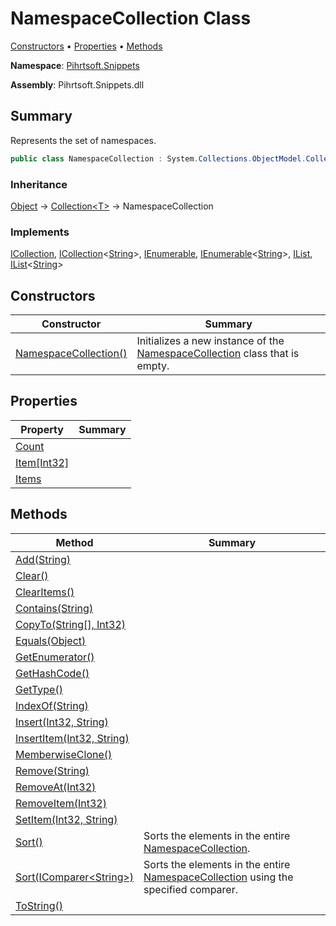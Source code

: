 # NamespaceCollection Class

[Constructors](#constructors) &#x2022; [Properties](#properties) &#x2022; [Methods](#methods)

**Namespace**: [Pihrtsoft.Snippets](../README.md)

**Assembly**: Pihrtsoft\.Snippets\.dll

## Summary

Represents the set of namespaces\.

```csharp
public class NamespaceCollection : System.Collections.ObjectModel.Collection<System.String>
```

### Inheritance

[Object](https://docs.microsoft.com/en-us/dotnet/api/system.object) &#x2192; [Collection\<T>](https://docs.microsoft.com/en-us/dotnet/api/system.collections.objectmodel.collection-1) &#x2192; NamespaceCollection

### Implements

[ICollection](https://docs.microsoft.com/en-us/dotnet/api/system.collections.icollection), [ICollection](https://docs.microsoft.com/en-us/dotnet/api/system.collections.generic.icollection-1)\<[String](https://docs.microsoft.com/en-us/dotnet/api/system.string)>, [IEnumerable](https://docs.microsoft.com/en-us/dotnet/api/system.collections.ienumerable), [IEnumerable](https://docs.microsoft.com/en-us/dotnet/api/system.collections.generic.ienumerable-1)\<[String](https://docs.microsoft.com/en-us/dotnet/api/system.string)>, [IList](https://docs.microsoft.com/en-us/dotnet/api/system.collections.ilist), [IList](https://docs.microsoft.com/en-us/dotnet/api/system.collections.generic.ilist-1)\<[String](https://docs.microsoft.com/en-us/dotnet/api/system.string)>

## Constructors

| Constructor | Summary |
| ----------- | ------- |
| [NamespaceCollection()](-ctor/README.md) | Initializes a new instance of the [NamespaceCollection](./README.md) class that is empty\. |

## Properties

| Property | Summary |
| -------- | ------- |
| [Count](https://docs.microsoft.com/en-us/dotnet/api/system.collections.objectmodel.collection-1.count) | |
| [Item\[Int32\]](https://docs.microsoft.com/en-us/dotnet/api/system.collections.objectmodel.collection-1.item) | |
| [Items](https://docs.microsoft.com/en-us/dotnet/api/system.collections.objectmodel.collection-1.items) | |

## Methods

| Method | Summary |
| ------ | ------- |
| [Add(String)](https://docs.microsoft.com/en-us/dotnet/api/system.collections.objectmodel.collection-1.add) | |
| [Clear()](https://docs.microsoft.com/en-us/dotnet/api/system.collections.objectmodel.collection-1.clear) | |
| [ClearItems()](https://docs.microsoft.com/en-us/dotnet/api/system.collections.objectmodel.collection-1.clearitems) | |
| [Contains(String)](https://docs.microsoft.com/en-us/dotnet/api/system.collections.objectmodel.collection-1.contains) | |
| [CopyTo(String\[\], Int32)](https://docs.microsoft.com/en-us/dotnet/api/system.collections.objectmodel.collection-1.copyto) | |
| [Equals(Object)](https://docs.microsoft.com/en-us/dotnet/api/system.object.equals) | |
| [GetEnumerator()](https://docs.microsoft.com/en-us/dotnet/api/system.collections.objectmodel.collection-1.getenumerator) | |
| [GetHashCode()](https://docs.microsoft.com/en-us/dotnet/api/system.object.gethashcode) | |
| [GetType()](https://docs.microsoft.com/en-us/dotnet/api/system.object.gettype) | |
| [IndexOf(String)](https://docs.microsoft.com/en-us/dotnet/api/system.collections.objectmodel.collection-1.indexof) | |
| [Insert(Int32, String)](https://docs.microsoft.com/en-us/dotnet/api/system.collections.objectmodel.collection-1.insert) | |
| [InsertItem(Int32, String)](https://docs.microsoft.com/en-us/dotnet/api/system.collections.objectmodel.collection-1.insertitem) | |
| [MemberwiseClone()](https://docs.microsoft.com/en-us/dotnet/api/system.object.memberwiseclone) | |
| [Remove(String)](https://docs.microsoft.com/en-us/dotnet/api/system.collections.objectmodel.collection-1.remove) | |
| [RemoveAt(Int32)](https://docs.microsoft.com/en-us/dotnet/api/system.collections.objectmodel.collection-1.removeat) | |
| [RemoveItem(Int32)](https://docs.microsoft.com/en-us/dotnet/api/system.collections.objectmodel.collection-1.removeitem) | |
| [SetItem(Int32, String)](https://docs.microsoft.com/en-us/dotnet/api/system.collections.objectmodel.collection-1.setitem) | |
| [Sort()](Sort/README.md#Pihrtsoft_Snippets_NamespaceCollection_Sort) | Sorts the elements in the entire [NamespaceCollection](./README.md)\. |
| [Sort(IComparer\<String>)](Sort/README.md#Pihrtsoft_Snippets_NamespaceCollection_Sort_System_Collections_Generic_IComparer_System_String__) | Sorts the elements in the entire [NamespaceCollection](./README.md) using the specified comparer\. |
| [ToString()](https://docs.microsoft.com/en-us/dotnet/api/system.object.tostring) | |

